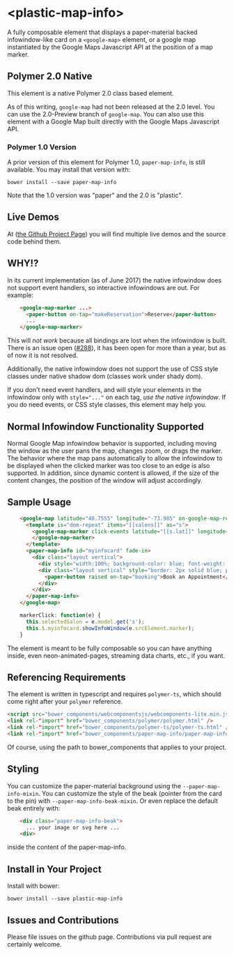 # \<plastic-map-info\>

A fully composable element that displays a paper-material backed infowindow-like card on a `<google-map>` element,
or a google map instantiated by the Google Maps Javascript API at the position of a map marker.

## Polymer 2.0 Native

This element is a native Polymer 2.0 class based element.

As of this writing, `google-map` had not been released at the 2.0 level.  You can use the 2.0-Preview branch of `google-map`.  You can also use this element with a Google Map built directly with the Google Maps Javascript API.

### Polymer 1.0 Version
A prior version of this element for Polymer 1.0, `paper-map-info`, is still available.  You may install that version
with:

`bower install --save paper-map-info`

Note that the 1.0 version was "paper" and the 2.0 is "plastic".

## Live Demos

At ([the Github Project Page](https://mlisook.github.io/paper-map-info)) you will find multiple live demos and the source code behind them.

## WHY!?

In its current implementation (as of June 2017) the native infowindow does not support event handlers, so interactive infowindows are out.  For example:
```html
    <google-map-marker ...>
      <paper-button on-tap="makeReservation">Reserve</paper-button>
      ...
    </google-map-marker>
```
This will _not work_ because all bindings are lost when the infowindow is built. There is an issue open ([#288](https://github.com/GoogleWebComponents/google-map/issues/288)), it has been open for more than a year, but as of now it is not resolved.

Additionally, the native infowindow does not support the use of CSS style classes under native shadow dom (classes work under shady dom).

If you don't need event handlers, and will style your elements in the infowindow only with `style="..."` on each tag, _use the native infowindow_.  If you do need events, or CSS style classes, this element may help you.

## Normal Infowindow Functionality Supported

Normal Google Map infowindow behavior is supported, including moving the window as the user pans the map, changes zoom, or drags the marker. The behavior where the map pans automatically to allow the infowindow to be displayed when the clicked marker was too close to an edge is also supported. In addition, since dynamic content is allowed, if the size of the content changes, the position of the window will adjust accordingly.

## Sample Usage
```html
    <google-map latitude="40.7555" longitude="-73.985" on-google-map-ready="mapReady" fit-to-markers>
      <template is="dom-repeat" items="[[salons]]" as="s">
        <google-map-marker click-events latitude="[[s.lat]]" longitude="[[s.lng]]" on-google-map-marker-click="markerClick">
        </google-map-marker>
      </template>
      <paper-map-info id="myinfocard" fade-in>
        <div class="layout vertical">
          <div style="width:100%; background-color: blue; font-weight: bold; color: white; padding: 5px;">[[selectedSalon.name]]</div>
          <div class="layout vertical" style="border: 2px solid blue; padding: 5px;">
            <paper-button raised on-tap="booking">Book an Appointment</paper-button>
          </div>
        </div>
      </paper-map-info>
    </google-map>
```
```javascript
    markerClick: function(e) {
      this.selectedSalon = e.model.get('s');
      this.$.myinfocard.showInfoWindow(e.srcElement.marker);
    }
```
The element is meant to be fully composable so you can have anything inside, even neon-animated-pages, streaming data charts, etc., if you want.

## Referencing Requirements

The element is written in typescript and requires `polymer-ts`, which should come right after your `polymer` reference.
```html
<script src="bower_components/webcomponentsjs/webcomponents-lite.min.js"></script>
<link rel-"import" href="bower_components/polymer/polymer.html" />
<link rel-"import" href="bower_components/polymer-ts/polymer-ts.html" />
<link rel-"import" href="bower_components/paper-map-info/paper-map-info.html" />
```
Of course, using the path to bower_components that applies to your project.

## Styling

You can customize the paper-material background using the `--paper-map-info-mixin`.  You can customize the style of the beak (pointer from the card to the pin) with `--paper-map-info-beak-mixin`. Or even replace the default beak entirely with:
```html
    <div class="paper-map-info-beak">
      ... your image or svg here ...
    <div>
```
inside the content of the paper-map-info.

## Install in Your Project

Install with bower:

`bower install --save plastic-map-info`

## Issues and Contributions

Please file issues on the github page. Contributions via pull request are certainly welcome.
